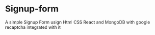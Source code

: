 # Signup-form
A simple Signup Form usign Html CSS React and MongoDB with google recaptcha integrated with it
